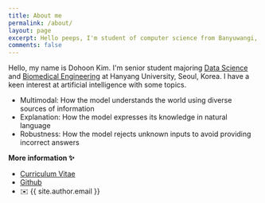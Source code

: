 ```yaml
---
title: About me
permalink: /about/
layout: page
excerpt: Hello peeps, I'm student of computer science from Banyuwangi, living in Jogjakarta. This blog for documentation about my programming journey, running on jekyll, hosting on netlify and using my own simple theme.
comments: false
---
```


Hello, my name is Dohoon Kim. I'm senior student majoring [Data Science](https://hyds.hanyang.ac.kr/) and [Biomedical Engineering](https://bme.hanyang.ac.kr/) at Hanyang University, Seoul, Korea. I have a keen interest at artificial intelligence with some topics.  
- Multimodal: How the model understands the world using diverse sources of information
- Explanation: How the model expresses its knowledge in natural language
- Robustness: How the model rejects unknown inputs to avoid providing incorrect answers


**More information ✨**
- [Curriculum Vitae](https://drive.google.com/file/d/1SkWtu1H9wKOFWpnm7WIzMehkJOJuX_-T/view)  
- [Github](https://github.com/kdh-yu)
- ✉️ {{ site.author.email }}
